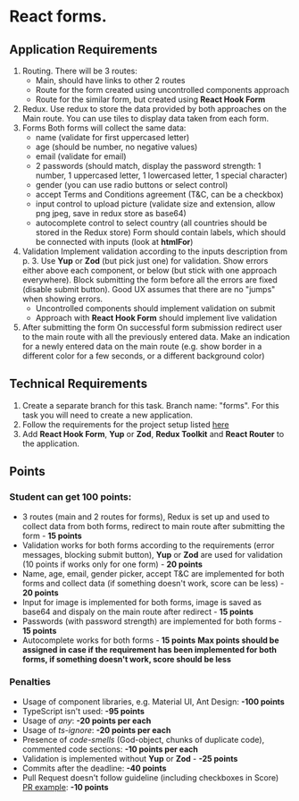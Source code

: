 # React forms.

## Application Requirements

1. Routing. There will be 3 routes:
   - Main, should have links to other 2 routes
   - Route for the form created using uncontrolled components approach
   - Route for the similar form, but created using **React Hook Form**
2. Redux. Use redux to store the data provided by both approaches on the Main route. You can use tiles to display data taken from each form.
3. Forms
   Both forms will collect the same data:
   - name (validate for first uppercased letter)
   - age (should be number, no negative values)
   - email (validate for email)
   - 2 passwords (should match, display the password strength: 1 number, 1 uppercased letter, 1 lowercased letter, 1 special character)
   - gender (you can use radio buttons or select control)
   - accept Terms and Conditions agreement (T&C, can be a checkbox)
   - input control to upload picture (validate size and extension, allow png jpeg, save in redux store as base64)
   - autocomplete control to select country (all countries should be stored in the Redux store)
     Form should contain labels, which should be connected with inputs (look at **htmlFor**)
4. Validation
   Implement validation according to the inputs description from p. 3. Use **Yup** or **Zod** (but pick just one) for validation. Show errors either above each component, or below (but stick with one approach everywhere). Block submitting the form before all the errors are fixed (disable submit button). Good UX assumes that there are no "jumps" when showing errors.
   - Uncontrolled components should implement validation on submit
   - Approach with **React Hook Form** should implement live validation
5. After submitting the form
   On successful form submission redirect user to the main route with all the previously entered data. Make an indication for a newly entered data on the main route (e.g. show border in a different color for a few seconds, or a different background color)

## Technical Requirements

1. Create a separate branch for this task. Branch name: "forms". For this task you will need to create a new application.
2. Follow the requirements for the project setup listed [here](./project-setup.md)
3. Add **React Hook Form**, **Yup** or **Zod**, **Redux Toolkit** and **React Router** to the application.

## Points

### Student can get 100 points:

- 3 routes (main and 2 routes for forms), Redux is set up and used to collect data from both forms, redirect to main route after submitting the form - **15 points**
- Validation works for both forms according to the requirements (error messages, blocking submit button), **Yup** or **Zod** are used for validation (10 points if works only for one form) - **20 points**
- Name, age, email, gender picker, accept T&C are implemented for both forms and collect data (if something doesn't work, score can be less) - **20 points**
- Input for image is implemented for both forms, image is saved as base64 and dispaly on the main route after redirect - **15 points**
- Passwords (with password strength) are implemented for both forms - **15 points**
- Autocomplete works for both forms - **15 points**
  **Max points should be assigned in case if the requirement has been implemented for both forms, if something doesn't work, score should be less**

### Penalties

- Usage of component libraries, e.g. Material UI, Ant Design: **-100 points**
- TypeScript isn't used: **-95 points**
- Usage of _any_: **-20 points per each**
- Usage of _ts-ignore_: **-20 points per each**
- Presence of _code-smells_ (God-object, chunks of duplicate code), commented code sections: **-10 points per each**
- Validation is implemented without **Yup** or **Zod** - **-25 points**
- Commits after the deadline: **-40 points**
- Pull Request doesn't follow guideline (including checkboxes in Score) [PR example](https://docs.rs.school/#/en/pull-request-review-process?id=pull-request-description-must-contain-the-following): **-10 points**
